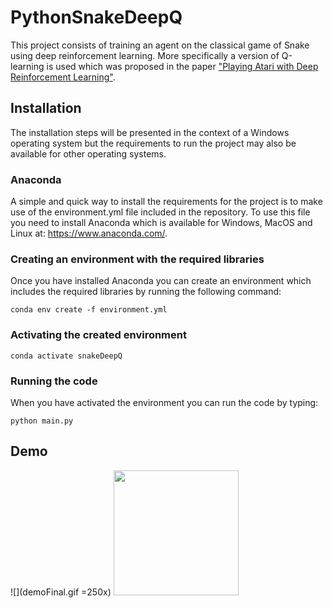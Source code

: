 # PythonSnakeDeepQ

This project consists of training an agent on the classical game of Snake using deep reinforcement learning. More specifically a version of Q-learning is used which was proposed in the paper ["Playing Atari with Deep Reinforcement Learning"](https://arxiv.org/abs/1312.5602).

## Installation
The installation steps will be presented in the context of a Windows operating system but the requirements to run the project may also be available for other operating systems. 

### Anaconda
A simple and quick way to install the requirements for the project is to make use of the environment.yml file included in the repository. To use this file you need to install Anaconda which is available for Windows, MacOS and Linux at: https://www.anaconda.com/.

### Creating an environment with the required libraries
Once you have installed Anaconda you can create an environment which includes the required libraries by running the following command:
```
conda env create -f environment.yml
```

### Activating the created environment
```
conda activate snakeDeepQ
```

### Running the code
When you have activated the environment you can run the code by typing:
```
python main.py
```

## Demo
![](demoFinal.gif =250x)
<img src="demoFinal.gif" width="200"/>
